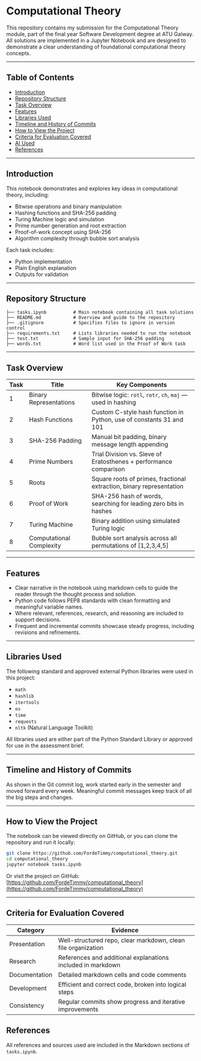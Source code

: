 
# Computational Theory

This repository contains my submission for the Computational Theory module, part of the final year Software Development degree at ATU Galway. All solutions are implemented in a Jupyter Notebook and are designed to demonstrate a clear understanding of foundational computational theory concepts.

---

## Table of Contents

- [Introduction](#introduction)
- [Repository Structure](#repository-structure)
- [Task Overview](#task-overview)
- [Features](#features)
- [Libraries Used](#libraries-used)
- [Timeline and History of Commits](#timeline-and-history-of-commits)
- [How to View the Project](#how-to-view-the-project)
- [Criteria for Evaluation Covered](#criteria-for-evaluation-covered)
- [AI Used](#ai-used)
- [References](#references)

---

## Introduction

This notebook demonstrates and explores key ideas in computational theory, including:

- Bitwise operations and binary manipulation
- Hashing functions and SHA-256 padding
- Turing Machine logic and simulation
- Prime number generation and root extraction
- Proof-of-work concept using SHA-256
- Algorithm complexity through bubble sort analysis

Each task includes:
- Python implementation
- Plain English explanation
- Outputs for validation

---

## Repository Structure

```
├── tasks.ipynb          # Main notebook containing all task solutions
├── README.md            # Overview and guide to the repository
├── .gitignore           # Specifies files to ignore in version control
├── requirements.txt     # Lists libraries needed to run the notebook
├── test.txt             # Sample input for SHA-256 padding
├── words.txt            # Word list used in the Proof of Work task
```

---

## Task Overview

| Task | Title                       | Key Components                                                                 |
|------|-----------------------------|---------------------------------------------------------------------------------|
| 1    | Binary Representations      | Bitwise logic: `rotl`, `rotr`, `ch`, `maj` — used in hashing                    |
| 2    | Hash Functions              | Custom C-style hash function in Python, use of constants 31 and 101            |
| 3    | SHA-256 Padding             | Manual bit padding, binary message length appending                            |
| 4    | Prime Numbers               | Trial Division vs. Sieve of Eratosthenes + performance comparison              |
| 5    | Roots                       | Square roots of primes, fractional extraction, binary representation           |
| 6    | Proof of Work               | SHA-256 hash of words, searching for leading zero bits in hashes               |
| 7    | Turing Machine              | Binary addition using simulated Turing logic                                   |
| 8    | Computational Complexity    | Bubble sort analysis across all permutations of [1,2,3,4,5]                     |

---

## Features

- Clear narrative in the notebook using markdown cells to guide the reader through the thought process and solution.
- Python code follows PEP8 standards with clean formatting and meaningful variable names.
- Where relevant, references, research, and reasoning are included to support decisions.
- Frequent and incremental commits showcase steady progress, including revisions and refinements.

---

## Libraries Used

The following standard and approved external Python libraries were used in this project:

- `math`
- `hashlib`
- `itertools`
- `os`
- `time`
- `requests`
- `nltk` (Natural Language Toolkit)

All libraries used are either part of the Python Standard Library or approved for use in the assessment brief.

---

## Timeline and History of Commits

As shown in the Git commit log, work started early in the semester and moved forward every week. Meaningful commit messages keep track of all the big steps and changes.

---

## How to View the Project

The notebook can be viewed directly on GitHub, or you can clone the repository and run it locally:

```bash
git clone https://github.com/FordeTimmy/computational_theory.git
cd computational_theory
jupyter notebook tasks.ipynb
```

Or visit the project on GitHub: [https://github.com/FordeTimmy/computational_theory](https://github.com/FordeTimmy/computational_theory)

---

## Criteria for Evaluation Covered

| Category     | Evidence                                                                 |
|--------------|--------------------------------------------------------------------------|
| Presentation | Well-structured repo, clear markdown, clean file organization            |
| Research     | References and additional explanations included in markdown              |
| Documentation| Detailed markdown cells and code comments                                |
| Development  | Efficient and correct code, broken into logical steps                    |
| Consistency  | Regular commits show progress and iterative improvements                 |


## References

All references and sources used are included in the Markdown sections of `tasks.ipynb`.
